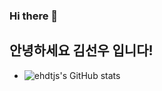 ### Hi there 👋

## 안녕하세요 김선우 입니다!

- ![ehdtjs's GitHub stats](https://github-readme-stats.vercel.app/api?username=kim-seonwoo&show_icons=true&theme=tokyonight)
